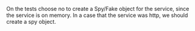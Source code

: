 On the tests choose no to create a Spy/Fake object for the service, since the service is on memory. In a case that the service was http, we should create a spy object.